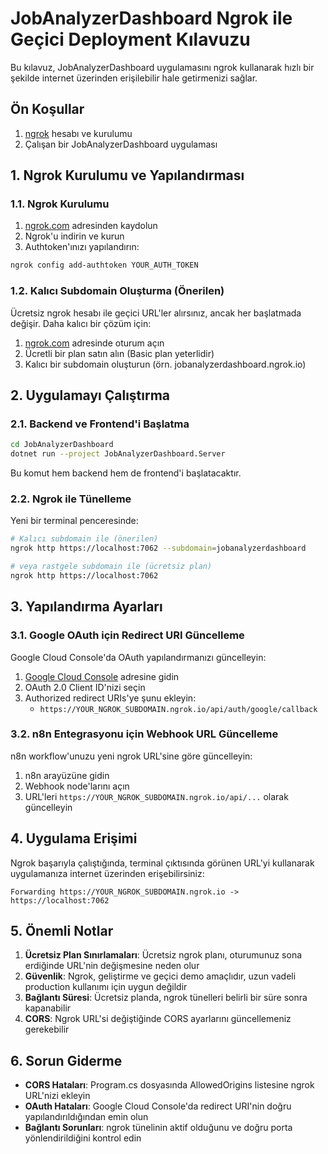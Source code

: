 # JobAnalyzerDashboard Ngrok ile Geçici Deployment Kılavuzu

Bu kılavuz, JobAnalyzerDashboard uygulamasını ngrok kullanarak hızlı bir şekilde internet üzerinden erişilebilir hale getirmenizi sağlar.

## Ön Koşullar

1. [ngrok](https://ngrok.com/) hesabı ve kurulumu
2. Çalışan bir JobAnalyzerDashboard uygulaması

## 1. Ngrok Kurulumu ve Yapılandırması

### 1.1. Ngrok Kurulumu

1. [ngrok.com](https://ngrok.com/) adresinden kaydolun
2. Ngrok'u indirin ve kurun
3. Authtoken'ınızı yapılandırın:

```bash
ngrok config add-authtoken YOUR_AUTH_TOKEN
```

### 1.2. Kalıcı Subdomain Oluşturma (Önerilen)

Ücretsiz ngrok hesabı ile geçici URL'ler alırsınız, ancak her başlatmada değişir. Daha kalıcı bir çözüm için:

1. [ngrok.com](https://ngrok.com/) adresinde oturum açın
2. Ücretli bir plan satın alın (Basic plan yeterlidir)
3. Kalıcı bir subdomain oluşturun (örn. jobanalyzerdashboard.ngrok.io)

## 2. Uygulamayı Çalıştırma

### 2.1. Backend ve Frontend'i Başlatma

```bash
cd JobAnalyzerDashboard
dotnet run --project JobAnalyzerDashboard.Server
```

Bu komut hem backend hem de frontend'i başlatacaktır.

### 2.2. Ngrok ile Tünelleme

Yeni bir terminal penceresinde:

```bash
# Kalıcı subdomain ile (önerilen)
ngrok http https://localhost:7062 --subdomain=jobanalyzerdashboard

# veya rastgele subdomain ile (ücretsiz plan)
ngrok http https://localhost:7062
```

## 3. Yapılandırma Ayarları

### 3.1. Google OAuth için Redirect URI Güncelleme

Google Cloud Console'da OAuth yapılandırmanızı güncelleyin:

1. [Google Cloud Console](https://console.cloud.google.com/) adresine gidin
2. OAuth 2.0 Client ID'nizi seçin
3. Authorized redirect URIs'ye şunu ekleyin:
   - `https://YOUR_NGROK_SUBDOMAIN.ngrok.io/api/auth/google/callback`

### 3.2. n8n Entegrasyonu için Webhook URL Güncelleme

n8n workflow'unuzu yeni ngrok URL'sine göre güncelleyin:

1. n8n arayüzüne gidin
2. Webhook node'larını açın
3. URL'leri `https://YOUR_NGROK_SUBDOMAIN.ngrok.io/api/...` olarak güncelleyin

## 4. Uygulama Erişimi

Ngrok başarıyla çalıştığında, terminal çıktısında görünen URL'yi kullanarak uygulamanıza internet üzerinden erişebilirsiniz:

```
Forwarding https://YOUR_NGROK_SUBDOMAIN.ngrok.io -> https://localhost:7062
```

## 5. Önemli Notlar

1. **Ücretsiz Plan Sınırlamaları**: Ücretsiz ngrok planı, oturumunuz sona erdiğinde URL'nin değişmesine neden olur
2. **Güvenlik**: Ngrok, geliştirme ve geçici demo amaçlıdır, uzun vadeli production kullanımı için uygun değildir
3. **Bağlantı Süresi**: Ücretsiz planda, ngrok tünelleri belirli bir süre sonra kapanabilir
4. **CORS**: Ngrok URL'si değiştiğinde CORS ayarlarını güncellemeniz gerekebilir

## 6. Sorun Giderme

- **CORS Hataları**: Program.cs dosyasında AllowedOrigins listesine ngrok URL'nizi ekleyin
- **OAuth Hataları**: Google Cloud Console'da redirect URI'nin doğru yapılandırıldığından emin olun
- **Bağlantı Sorunları**: ngrok tünelinin aktif olduğunu ve doğru porta yönlendirildiğini kontrol edin
